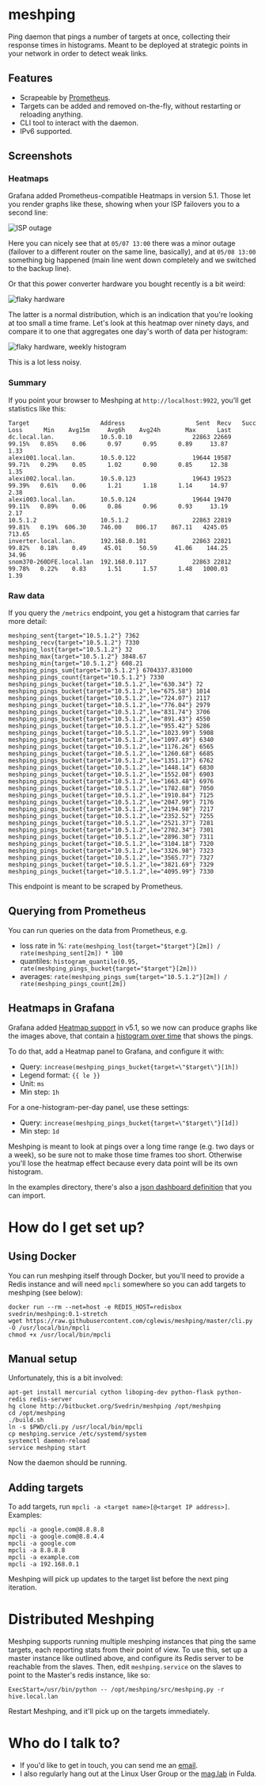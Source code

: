 # meshping #

Ping daemon that pings a number of targets at once, collecting their response times in histograms. Meant to be deployed at strategic points in your network in order to detect weak links.

## Features

* Scrapeable by [Prometheus](prometheus.io).
* Targets can be added and removed on-the-fly, without restarting or reloading anything.
* CLI tool to interact with the daemon.
* IPv6 supported.

## Screenshots

### Heatmaps

Grafana added Prometheus-compatible Heatmaps in version 5.1. Those let you render graphs like these, showing when your ISP failovers you to a second line:

![ISP outage](examples/heatmap.png)

Here you can nicely see that at `05/07 13:00` there was a minor outage (failover to a different router on the same line, basically), and at
`05/08 13:00` something big happened (main line went down completely and we switched to the backup line).

Or that this power converter hardware you bought recently is a bit weird:

![flaky hardware](examples/heatmap2.png)

The latter is a normal distribution, which is an indication that you're looking at too small a time frame. Let's look at this heatmap over
ninety days, and compare it to one that aggregates one day's worth of data per histogram:

![flaky hardware, weekly histogram](examples/heatmap3.png)

This is a lot less noisy.

### Summary

If you point your browser to Meshping at `http://localhost:9922`, you'll get statistics like this:

```
Target                    Address                    Sent  Recv   Succ    Loss      Min    Avg15m     Avg6h    Avg24h       Max      Last
dc.local.lan.             10.5.0.10                 22863 22669  99.15%   0.85%    0.06      0.97      0.95      0.89     13.87      1.33
alexi001.local.lan.       10.5.0.122                19644 19587  99.71%   0.29%    0.05      1.02      0.90      0.85     12.38      1.35
alexi002.local.lan.       10.5.0.123                19643 19523  99.39%   0.61%    0.06      1.21      1.18      1.14     14.97      2.38
alexi003.local.lan.       10.5.0.124                19644 19470  99.11%   0.89%    0.06      0.86      0.96      0.93     13.19      2.17
10.5.1.2                  10.5.1.2                  22863 22819  99.81%   0.19%  606.30    746.00    806.17    867.11   4245.05    713.65
inverter.local.lan.       192.168.0.101             22863 22821  99.82%   0.18%    0.49     45.01     50.59     41.06    144.25     34.96
snom370-260DFE.local.lan  192.168.0.117             22863 22812  99.78%   0.22%    0.83      1.51      1.57      1.48   1000.03      1.39
```

### Raw data

If you query the `/metrics` endpoint, you get a histogram that carries far more detail:

```
meshping_sent{target="10.5.1.2"} 7362
meshping_recv{target="10.5.1.2"} 7330
meshping_lost{target="10.5.1.2"} 32
meshping_max{target="10.5.1.2"} 3848.67
meshping_min{target="10.5.1.2"} 608.21
meshping_pings_sum{target="10.5.1.2"} 6704337.831000
meshping_pings_count{target="10.5.1.2"} 7330
meshping_pings_bucket{target="10.5.1.2",le="630.34"} 72
meshping_pings_bucket{target="10.5.1.2",le="675.58"} 1014
meshping_pings_bucket{target="10.5.1.2",le="724.07"} 2117
meshping_pings_bucket{target="10.5.1.2",le="776.04"} 2979
meshping_pings_bucket{target="10.5.1.2",le="831.74"} 3706
meshping_pings_bucket{target="10.5.1.2",le="891.43"} 4550
meshping_pings_bucket{target="10.5.1.2",le="955.42"} 5286
meshping_pings_bucket{target="10.5.1.2",le="1023.99"} 5908
meshping_pings_bucket{target="10.5.1.2",le="1097.49"} 6340
meshping_pings_bucket{target="10.5.1.2",le="1176.26"} 6565
meshping_pings_bucket{target="10.5.1.2",le="1260.68"} 6685
meshping_pings_bucket{target="10.5.1.2",le="1351.17"} 6762
meshping_pings_bucket{target="10.5.1.2",le="1448.14"} 6830
meshping_pings_bucket{target="10.5.1.2",le="1552.08"} 6903
meshping_pings_bucket{target="10.5.1.2",le="1663.48"} 6976
meshping_pings_bucket{target="10.5.1.2",le="1782.88"} 7050
meshping_pings_bucket{target="10.5.1.2",le="1910.84"} 7125
meshping_pings_bucket{target="10.5.1.2",le="2047.99"} 7176
meshping_pings_bucket{target="10.5.1.2",le="2194.98"} 7217
meshping_pings_bucket{target="10.5.1.2",le="2352.52"} 7255
meshping_pings_bucket{target="10.5.1.2",le="2521.37"} 7281
meshping_pings_bucket{target="10.5.1.2",le="2702.34"} 7301
meshping_pings_bucket{target="10.5.1.2",le="2896.30"} 7311
meshping_pings_bucket{target="10.5.1.2",le="3104.18"} 7320
meshping_pings_bucket{target="10.5.1.2",le="3326.98"} 7323
meshping_pings_bucket{target="10.5.1.2",le="3565.77"} 7327
meshping_pings_bucket{target="10.5.1.2",le="3821.69"} 7329
meshping_pings_bucket{target="10.5.1.2",le="4095.99"} 7330
```

This endpoint is meant to be scraped by Prometheus.

## Querying from Prometheus

You can run queries on the data from Prometheus, e.g.

 * loss rate in %: `rate(meshping_lost{target="$target"}[2m]) / rate(meshping_sent[2m]) * 100`
 * quantiles: `histogram_quantile(0.95, rate(meshping_pings_bucket{target="$target"}[2m]))`
 * averages: `rate(meshping_pings_sum{target="10.5.1.2"}[2m]) / rate(meshping_pings_count[2m])`

## Heatmaps in Grafana

Grafana added [Heatmap support](https://github.com/grafana/grafana/issues/10009) in v5.1, so we now can produce graphs like the images above,
that contain a [histogram over time](http://docs.grafana.org/img/docs/v43/heatmap_histogram_over_time.png) that shows the pings.

To do that, add a Heatmap panel to Grafana, and configure it with:

* Query: `increase(meshping_pings_bucket{target=\"$target\"}[1h])`
* Legend format: `{{ le }}`
* Unit: `ms`
* Min step: `1h`

For a one-histogram-per-day panel, use these settings:

* Query: `increase(meshping_pings_bucket{target=\"$target\"}[1d])`
* Min step: `1d`


Meshping is meant to look at pings over a long time range (e.g. two days or a week), so be sure not to make those time frames too short.
Otherwise you'll lose the heatmap effect because every data point will be its own histogram.

In the examples directory, there's also a [json dashboard definition](examples/grafana.json) that you can import.


# How do I get set up?

## Using Docker

You can run meshping itself through Docker, but you'll need to provide a Redis instance and will need `mpcli` somewhere so you can add targets to meshping (see below):

```
docker run --rm --net=host -e REDIS_HOST=redisbox svedrin/meshping:0.1-stretch
wget https://raw.githubusercontent.com/cglewis/meshping/master/cli.py -O /usr/local/bin/mpcli
chmod +x /usr/local/bin/mpcli
```

## Manual setup

Unfortunately, this is a bit involved:

```
apt-get install mercurial cython liboping-dev python-flask python-redis redis-server
hg clone http://bitbucket.org/Svedrin/meshping /opt/meshping
cd /opt/meshping
./build.sh
ln -s $PWD/cli.py /usr/local/bin/mpcli
cp meshping.service /etc/systemd/system
systemctl daemon-reload
service meshping start
```

Now the daemon should be running.

## Adding targets

To add targets, run `mpcli -a <target name>[@<target IP address>]`. Examples:

```
mpcli -a google.com@8.8.8.8
mpcli -a google.com@8.8.4.4
mpcli -a google.com
mpcli -a 8.8.8.8
mpcli -a example.com
mpcli -a 192.168.0.1
```

Meshping will pick up updates to the target list before the next ping iteration.


# Distributed Meshping

Meshping supports running multiple meshping instances that ping the same targets, each reporting stats from their
point of view. To use this, set up a master instance like outlined above, and configure its Redis server to be reachable
from the slaves. Then, edit `meshping.service` on the slaves to point to the Master's redis instance, like so:

```
ExecStart=/usr/bin/python -- /opt/meshping/src/meshping.py -r hive.local.lan
```

Restart Meshping, and it'll pick up on the targets immediately.


# Who do I talk to?

* If you'd like to get in touch, you can send me an [email](mailto:i.am@svedr.in).
* I also regularly hang out at the Linux User Group or the [mag.lab](http://mag.lab.sh) in Fulda.
